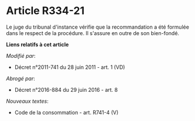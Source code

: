 # Article R334-21

Le    juge du tribunal d'instance vérifie que la recommandation a été formulée dans le respect de la procédure. Il s'assure
en outre de son bien-fondé.

**Liens relatifs à cet article**

_Modifié par_:

  - Décret n°2011-741 du 28 juin 2011 - art. 1 (VD)

_Abrogé par_:

  - Décret n°2016-884 du 29 juin 2016 - art. 8

_Nouveaux textes_:

  - Code de la consommation - art. R741-4 (V)
